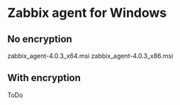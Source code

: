 # Zabbix agent for Windows
## No encryption
zabbix_agent-4.0.3_x64.msi
zabbix_agent-4.0.3_x86.msi

## With encryption
ToDo
